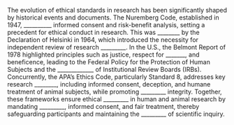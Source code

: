 The evolution of ethical standards in research has been significantly shaped by historical events and documents. The Nuremberg Code, established in 1947, __________ informed consent and risk-benefit analysis, setting a precedent for ethical conduct in research. This was ________ by the Declaration of Helsinki in 1964, which introduced the necessity for independent review of research _________. In the U.S., the Belmont Report of 1978 highlighted principles such as justice, respect for _______, and beneficence, leading to the Federal Policy for the Protection of Human Subjects and the _____________ of Institutional Review Boards (IRBs). Concurrently, the APA’s Ethics Code, particularly Standard 8, addresses key research ________, including informed consent, deception, and humane treatment of animal subjects, while promoting _________ integrity. Together, these frameworks ensure ethical _________ in human and animal research by mandating _________, informed consent, and fair treatment, thereby safeguarding participants and maintaining the _________ of scientific inquiry.